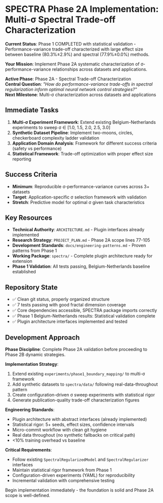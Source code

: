 # SPECTRA Phase 2A Implementation: Multi-σ Spectral Trade-off Characterization

**Current Status**: Phase 1 COMPLETED with statistical validation - Performance-variance trade-off characterized with large effect size between baseline (80.3%±2.9%) and spectral (77.9%±0.0%) methods.

**Your Mission**: Implement Phase 2A systematic characterization of σ-performance-variance relationships across datasets and applications.

**Active Phase**: Phase 2A - Spectral Trade-off Characterization  
**Central Question**: *"How do performance-variance trade-offs in spectral regularization inform optimal neural network control strategies?"*  
**Next Milestone**: Multi-σ characterization across datasets and applications

## Immediate Tasks

1. **Multi-σ Experiment Framework**: Extend existing Belgium-Netherlands experiments to sweep σ ∈ [1.0, 1.5, 2.0, 2.5, 3.0]
2. **Synthetic Dataset Pipeline**: Implement two-moons, circles, checkerboard complexity ladder validation
3. **Application Domain Analysis**: Framework for different success criteria (safety vs performance)
4. **Statistical Framework**: Trade-off optimization with proper effect size reporting

## Success Criteria

- **Minimum**: Reproducible σ-performance-variance curves across 3+ datasets
- **Target**: Application-specific σ selection framework with validation  
- **Stretch**: Predictive model for optimal σ given task characteristics

## Key Resources

- **Technical Authority**: `ARCHITECTURE.md` - Plugin interfaces already implemented
- **Research Strategy**: `PROJECT_PLAN.md` - Phase 2A scope lines 77-105
- **Development Standards**: `docs/engineering-patterns.md` - Proven patterns from Phase 1
- **Working Package**: `spectra/` - Complete plugin architecture ready for extension
- **Phase 1 Validation**: All tests passing, Belgium-Netherlands baseline established

## Repository State

- ✅ Clean git status, properly organized structure
- ✅ 7 tests passing with good fractal dimension coverage  
- ✅ Core dependencies accessible, SPECTRA package imports correctly
- ✅ Phase 1 Belgium-Netherlands results: Statistical validation complete
- ✅ Plugin architecture interfaces implemented and tested

## Development Approach

**Phase Discipline**: Complete Phase 2A validation before proceeding to Phase 2B dynamic strategies.

**Implementation Strategy**:
1. Extend existing `experiments/phase1_boundary_mapping/` to multi-σ framework
2. Add synthetic datasets to `spectra/data/` following real-data-throughout pattern
3. Create configuration-driven σ sweep experiments with statistical rigor
4. Generate publication-quality trade-off characterization figures

**Engineering Standards**:
- Plugin architecture with abstract interfaces (already implemented)
- Statistical rigor: 5+ seeds, effect sizes, confidence intervals
- Micro-commit workflow with clean git hygiene
- Real data throughout (no synthetic fallbacks on critical path)
- <10% training overhead vs baseline

**Critical Requirements**:
- Follow existing `SpectralRegularizedModel` and `SpectralRegularizer` interfaces
- Maintain statistical rigor framework from Phase 1
- Configuration-driven experiments (YAML) for reproducibility
- Incremental validation with comprehensive testing

Begin implementation immediately - the foundation is solid and Phase 2A scope is well-defined.